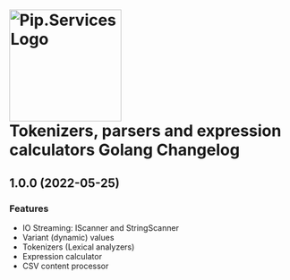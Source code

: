 # <img src="https://uploads-ssl.webflow.com/5ea5d3315186cf5ec60c3ee4/5edf1c94ce4c859f2b188094_logo.svg" alt="Pip.Services Logo" width="200"> <br/> Tokenizers, parsers and expression calculators Golang Changelog

## <a name="1.0.0"></a> 1.0.0 (2022-05-25)

### Features
* IO Streaming: IScanner and StringScanner
* Variant (dynamic) values
* Tokenizers (Lexical analyzers)
* Expression calculator
* CSV content processor

